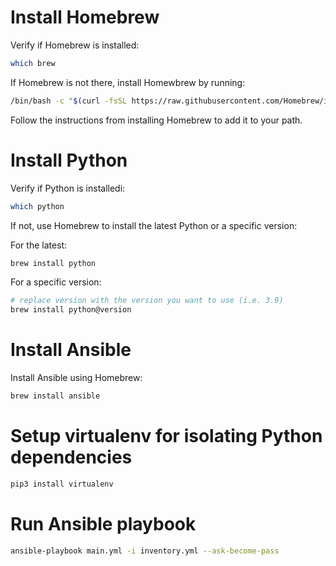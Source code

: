 # 

# Install Homebrew

Verify if Homebrew is installed:
```bash
which brew
```

If Homebrew is not there, install Homewbrew by running:
```bash
/bin/bash -c "$(curl -fsSL https://raw.githubusercontent.com/Homebrew/install/HEAD/install.sh)"
```

Follow the instructions from installing Homebrew to add it to your path.

# Install Python

Verify if Python is installedi:

```bash
which python
```

If not, use Homebrew to install the latest Python or a specific version:

For the latest:
```bash
brew install python
```

For a specific version:

```bash
# replace version with the version you want to use (i.e. 3.9)
brew install python@version
```
# Install Ansible

Install Ansible using Homebrew:

```bash
brew install ansible
```

# Setup virtualenv for isolating Python dependencies

```bash
pip3 install virtualenv
```

# Run Ansible playbook

```bash
ansible-playbook main.yml -i inventory.yml --ask-become-pass
```
